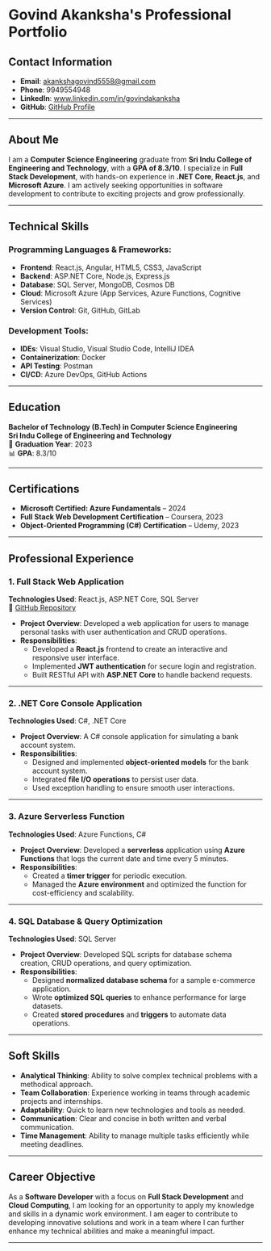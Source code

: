 # **Govind Akanksha's Professional Portfolio**

## **Contact Information**  
- **Email**: akankshagovind5558@gmail.com  
- **Phone**: 9949554948  
- **LinkedIn**: www.linkedin.com/in/govindakanksha  
- **GitHub**: [GitHub Profile](https://github.com/AKANKSHAGOVIND)  


---

## **About Me**

I am a **Computer Science Engineering** graduate from **Sri Indu College of Engineering and Technology**, with a **GPA of 8.3/10**. I specialize in **Full Stack Development**, with hands-on experience in **.NET Core**, **React.js**, and **Microsoft Azure**. I am actively seeking opportunities in software development to contribute to exciting projects and grow professionally.

---

## **Technical Skills**

### **Programming Languages & Frameworks**:
- **Frontend**: React.js, Angular, HTML5, CSS3, JavaScript
- **Backend**: ASP.NET Core, Node.js, Express.js
- **Database**: SQL Server, MongoDB, Cosmos DB
- **Cloud**: Microsoft Azure (App Services, Azure Functions, Cognitive Services)
- **Version Control**: Git, GitHub, GitLab

### **Development Tools**:
- **IDEs**: Visual Studio, Visual Studio Code, IntelliJ IDEA
- **Containerization**: Docker
- **API Testing**: Postman
- **CI/CD**: Azure DevOps, GitHub Actions

---

## **Education**

**Bachelor of Technology (B.Tech) in Computer Science Engineering**  
**Sri Indu College of Engineering and Technology**  
📅 **Graduation Year**: 2023  
📊 **GPA**: 8.3/10  

---

## **Certifications**

- **Microsoft Certified: Azure Fundamentals** – 2024  
- **Full Stack Web Development Certification** – Coursera, 2023  
- **Object-Oriented Programming (C#) Certification** – Udemy, 2023  

---

## **Professional Experience**

### 1. **Full Stack Web Application**  
**Technologies Used**: React.js, ASP.NET Core, SQL Server  
🔗 [GitHub Repository](https://github.com/yourusername/fullstack-app)  
- **Project Overview**: Developed a web application for users to manage personal tasks with user authentication and CRUD operations.  
- **Responsibilities**: 
  - Developed a **React.js** frontend to create an interactive and responsive user interface.
  - Implemented **JWT authentication** for secure login and registration.
  - Built RESTful API with **ASP.NET Core** to handle backend requests.
  
---

### 2. **.NET Core Console Application**  
**Technologies Used**: C#, .NET Core   
- **Project Overview**: A C# console application for simulating a bank account system.  
- **Responsibilities**: 
  - Designed and implemented **object-oriented models** for the bank account system.
  - Integrated **file I/O operations** to persist user data.
  - Used exception handling to ensure smooth user interactions.

---

### 3. **Azure Serverless Function**  
**Technologies Used**: Azure Functions, C#  
- **Project Overview**: Developed a **serverless** application using **Azure Functions** that logs the current date and time every 5 minutes.  
- **Responsibilities**: 
  - Created a **timer trigger** for periodic execution.
  - Managed the **Azure environment** and optimized the function for cost-efficiency and scalability.

---

### 4. **SQL Database & Query Optimization**  
**Technologies Used**: SQL Server   
- **Project Overview**: Developed SQL scripts for database schema creation, CRUD operations, and query optimization.  
- **Responsibilities**: 
  - Designed **normalized database schema** for a sample e-commerce application.
  - Wrote **optimized SQL queries** to enhance performance for large datasets.
  - Created **stored procedures** and **triggers** to automate data operations.

---

## **Soft Skills**

- **Analytical Thinking**: Ability to solve complex technical problems with a methodical approach.
- **Team Collaboration**: Experience working in teams through academic projects and internships.
- **Adaptability**: Quick to learn new technologies and tools as needed.
- **Communication**: Clear and concise in both written and verbal communication.
- **Time Management**: Ability to manage multiple tasks efficiently while meeting deadlines.

---

## **Career Objective**

As a **Software Developer** with a focus on **Full Stack Development** and **Cloud Computing**, I am looking for an opportunity to apply my knowledge and skills in a dynamic work environment. I am eager to contribute to developing innovative solutions and work in a team where I can further enhance my technical abilities and make a meaningful impact.

---


